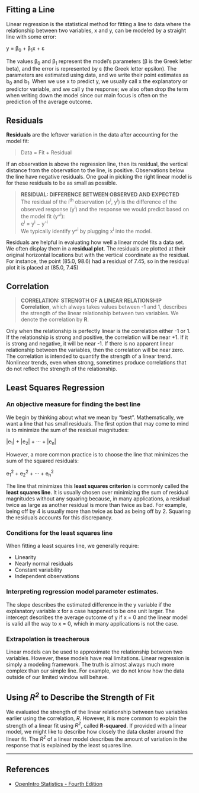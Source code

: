 ## Fitting a Line

Linear regression is the statistical method for fitting a line to data where the relationship
between two variables, x and y, can be modeled by a straight line with some error:

y = β<sub>0</sub> + β<sub>1</sub>x + ε

The values β<sub>0</sub> and β<sub>1</sub> represent the model’s parameters (β is the Greek letter beta), and the error is represented by ε (the Greek letter epsilon). The parameters are estimated using data, and we write their point estimates as b<sub>0</sub> and b<sub>1</sub>. When we use x to predict y, we usually call x the explanatory or predictor variable, and we call y the response; we also often drop the term when writing down the model since our main focus is often on the prediction of the average outcome.

## Residuals

**Residuals** are the leftover variation in the data after accounting for the model fit:

> Data = Fit + Residual

If an observation is above the regression line, then its residual,
the vertical distance from the observation to the line, is positive. Observations below the line have negative residuals. One goal in picking the right linear model is for these residuals to be as small as possible.

> <b>RESIDUAL: DIFFERENCE BETWEEN OBSERVED AND EXPECTED</b> \
> The residual of the i<sup>th</sup> observation (x<sup>i</sup>, y<sup>i</sup>) is the difference of the observed response (y<sup>i</sup>) and the response we would predict based on the model fit (y^<sup>i</sup>): \
> e<sup>i</sup> = y<sup>i</sup> − yˆ<sup>i</sup>\
> We typically identify y^<sup>i</sup> by plugging x<sup>i</sup> into the model.

Residuals are helpful in evaluating how well a linear model fits a data set. We often display them in a **residual plot**. The residuals are plotted at their original horizontal locations but with the vertical coordinate as
the residual. For instance, the point (85.0, 98.6) had a residual of 7.45, so in the residual plot it is placed at (85.0, 7.45)

## Correlation

> <b>CORRELATION: STRENGTH OF A LINEAR RELATIONSHIP</b> \
> <b>Correlation</b>, which always takes values between -1 and 1, describes the strength of the linear relationship between two variables. We denote the correlation by <b>R</b>.

Only when the relationship is perfectly linear is the correlation either -1 or 1. If the relationship is strong and positive, the correlation will be near +1. If it is strong and negative, it will be near -1. If there is no apparent linear relationship between the variables, then the correlation
will be near zero. The correlation is intended to quantify the strength of a linear trend. Nonlinear trends, even when strong, sometimes produce correlations that do not reflect the strength of the relationship.

## Least Squares Regression

### An objective measure for finding the best line

We begin by thinking about what we mean by “best”. Mathematically, we want a line that has small residuals. The first option that may come to mind is to minimize the sum of the residual magnitudes:

|e<sub>1</sub>| + |e<sub>2</sub>| + ··· + |e<sub>n</sub>|

However, a more common practice is to choose the line that minimizes the sum of the squared residuals:

e<sub>1</sub><sup>2</sup> + e<sub>2</sub><sup>2</sup> + ··· + e<sub>n</sub><sup>2</sup>

The line that minimizes this **least squares criterion** is commonly called the **least squares line**. It is usually chosen over minimizing the sum of residual magnitudes without any squaring because, in many applications, a residual twice as large as another residual is more than twice as bad. For example, being off by 4 is usually more than twice as bad as being off by 2. Squaring the residuals accounts for this discrepancy.

### Conditions for the least squares line

When fitting a least squares line, we generally require:

- Linearity
- Nearly normal residuals
- Constant variability
- Independent observations

### Interpreting regression model parameter estimates.

The slope describes the estimated difference in the y variable if the explanatory variable x for a case happened to be one unit larger. The intercept describes the average outcome of y if x = 0 and the linear model is valid all the way to x = 0, which in many applications is not the case.

### Extrapolation is treacherous

Linear models can be used to approximate the relationship between two variables. However, these models have real limitations. Linear regression is simply a modeling framework. The truth is almost always much more complex than our simple line. For example, we do not know how the data outside of our limited window will behave.

## Using <i>R<sup>2</sup></i> to Describe the Strength of Fit

We evaluated the strength of the linear relationship between two variables earlier using the correlation, _R_. However, it is more common to explain the strength of a linear fit using <i>R<sup>2</sup></i>, called **R-squared**. If provided with a linear model, we might like to describe how closely the data cluster around the linear fit. The <i>R<sup>2</sup></i> of a linear model describes the amount of variation in the response that is explained by the least squares line.

<!-- TODO: Types of outliers in linear regression -->

<hr>

## References

- [OpenIntro Statistics - Fourth Edition](https://www.openintro.org/book/os/)
